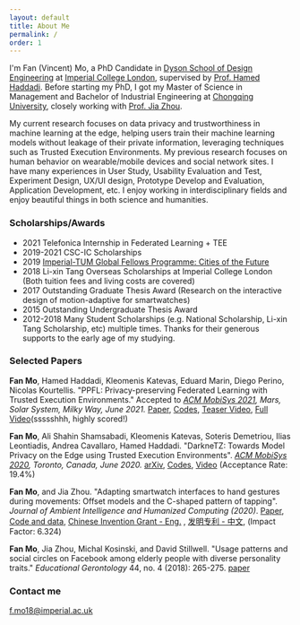 ```yaml
---
layout: default
title: About Me
permalink: /
order: 1
---
```


I'm Fan (Vincent) Mo, a PhD Candidate in [Dyson School of Design Engineering](http://www.imperial.ac.uk/design-engineering/) at [Imperial College London](https://en.wikipedia.org/wiki/Imperial_College_London), supervised by [Prof. Hamed Haddadi](https://haddadi.github.io/). Before starting my PhD, I got my Master of Science in Management and Bachelor of Industrial Engineering at [Chongqing University](http://english.cqu.edu.cn/), closely working with [Prof. Jia Zhou](http://www.msre.cqu.edu.cn/info/1193/5393.htm).

My current research focuses on data privacy and trustworthiness in machine learning at the edge, helping users train their machine learning models without leakage of their private information, leveraging techniques such as Trusted Execution Environments. My previous research focuses on human behavior on wearable/mobile devices and social network sites. I have many experiences in User Study, Usability Evaluation and Test, Experiment Design, UX/UI design, Prototype Develop and Evaluation, Application Development, etc. I enjoy working in interdisciplinary fields and enjoy beautiful things in both science and humanities.


### Scholarships/Awards

* 2021 Telefonica Internship in Federated Learning + TEE
* 2019-2021 CSC-IC Scholarships
* 2019 [Imperial-TUM Global Fellows Programme: Cities of the Future](https://www.imperial.ac.uk/study/pg/graduate-school/global-fellows-programme/imperial-tum-global-fellows-programme/)
* 2018 Li-xin Tang Overseas Scholarships at Imperial College London (Both tuition fees and living costs are covered)
* 2017 Outstanding Graduate Thesis Award (Research on the interactive design of motion-adaptive for smartwatches)
* 2015 Outstanding Undergraduate Thesis Award
* 2012-2018 Many Student Scholarships (e.g. National Scholarship, Li-xin Tang Scholarship, etc) multiple times. Thanks for their generous supports to the early age of my studying.


### Selected Papers

**Fan Mo**, Hamed Haddadi, Kleomenis Katevas, Eduard Marin, Diego Perino, Nicolas Kourtellis. "PPFL: Privacy-preserving Federated Learning with Trusted Execution Environments." Accepted to *[ACM MobiSys 2021](https://www.sigmobile.org/mobisys/2021/), Mars, Solar System, Milky Way, June 2021.* [Paper](http://arxiv.org/abs/2104.14380), [Codes](https://github.com/mofanv/PPFL), [Teaser Video](https://www.youtube.com/watch?v=pBtsA0NGDzs), [Full Video](https://www.youtube.com/watch?v=r5yxjo5V1L8)(ssssshhh, highly scored!)

**Fan Mo**, Ali Shahin Shamsabadi, Kleomenis Katevas, Soteris Demetriou, Ilias Leontiadis, Andrea Cavallaro, Hamed Haddadi. "DarkneTZ: Towards Model Privacy on the Edge using Trusted Execution Environments". *[ACM MobiSys 2020](https://www.sigmobile.org/mobisys/2020/), Toronto, Canada, June 2020.* [arXiv](https://arxiv.org/abs/2004.05703), [Codes](https://github.com/mofanv/darknetp), [Video](https://www.youtube.com/watch?v=mEAlONq3MU4) (Acceptance Rate: 19.4%)

**Fan Mo**, and Jia Zhou. "Adapting smartwatch interfaces to hand gestures during movements: Offset models and the C-shaped pattern of tapping". *Journal of Ambient Intelligence and Humanized Computing (2020)*. [Paper](https://rdcu.be/b7Du5), [Code and data](https://github.com/mofanv/use-smartwatch-movement), [Chinese Invention Grant - Eng.](https://patents.google.com/patent/CN108446019B/en) , [发明专利 - 中文](https://patentimages.storage.googleapis.com/95/6a/8f/1fefc3e194b5a6/CN108446019B.pdf), (Impact Factor: 6.324)

**Fan Mo**, Jia Zhou, Michal Kosinski, and David Stillwell. "Usage patterns and social circles on Facebook among elderly people with diverse personality traits." *Educational Gerontology* 44, no. 4 (2018): 265-275. [paper](https://www.tandfonline.com/doi/abs/10.1080/03601277.2018.1459088)

### Contact me

[f.mo18@imperial.ac.uk](mailto:f.mo18@imperial.ac.uk)